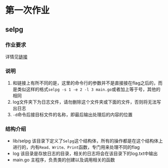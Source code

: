 # 第一次作业
## selpg
### 作业要求
详情见[链接](https://www.ibm.com/developerworks/cn/linux/shell/clutil/index.html)
### 说明
1. 和链接上有所不同的是，这里的命令行的参数并不是直接接在flag之后的，而是类似这样的格式`selpg -s 1 -e 2 -l 3 main.go`或者加上等于号，其他的相同
2. log文件夹下为日志文件，请勿删除这个文件夹或下面的文件，否则将无法写出日志
3. `-d`命令后接目标文件的名称，即最后输出处理后的内容的位置
### 结构介绍
- lib/selpg
该目录下定义了`Selpg`这个结构体，所有的操作都是在这个结构体上进行的，内有`Read、Write、Print`函数，专门用来处理不同的flag
- log
该目录是存放日志的目录，相关的日志将会在该目录下的log.txt中输出
- main.go
主程序，负责类的创建以及调用相关的函数
